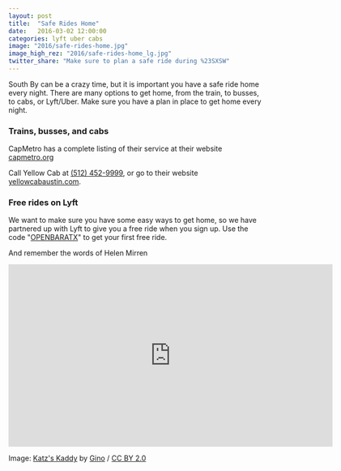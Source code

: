 ```yaml
---
layout: post
title:  "Safe Rides Home"
date:   2016-03-02 12:00:00
categories: lyft uber cabs
image: "2016/safe-rides-home.jpg"
image_high_rez: "2016/safe-rides-home_lg.jpg"
twitter_share: "Make sure to plan a safe ride during %23SXSW"
---
```


South By can be a crazy time, but it is important you have a safe ride home every night. There are many options to get home, from the train, to busses, to cabs, or Lyft/Uber. Make sure you have a plan in place to get home every night.

### Trains, busses, and cabs

CapMetro has a complete listing of their service at their website [capmetro.org](http://www.capmetro.org/)

Call Yellow Cab at [(512) 452-9999](tel:5124529999), or go to their website [yellowcabaustin.com](http://www.yellowcabaustin.com/).

### Free rides on Lyft

We want to make sure you have some easy ways to get home, so we have partnered up with Lyft to give you a free ride when you sign up. Use the code "[OPENBARATX](https://www.lyft.com/invited/OPENBARATX)" to get your first free ride.

And remember the words of Helen Mirren

<iframe width="640" height="360" src="https://www.youtube.com/embed/Rb2VXVmUga4?rel=0&amp;controls=0&amp;showinfo=0" frameborder="0" allowfullscreen></iframe>

<br>

Image: <a href="https://www.flickr.com/photos/straight-nochaser/5295287289/" target="\_blank">Katz's Kaddy</a> by <a href="https://www.flickr.com/photos/straight-nochaser/" target="\_blank">Gino</a> / <a href="https://creativecommons.org/licenses/by/2.0/" target="\_blank">CC BY 2.0</a>
